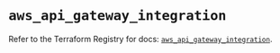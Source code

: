 # `aws_api_gateway_integration`

Refer to the Terraform Registry for docs: [`aws_api_gateway_integration`](https://registry.terraform.io/providers/hashicorp/aws/5.48.0/docs/resources/api_gateway_integration).
